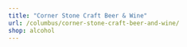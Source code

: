 ```yaml
---
title: "Corner Stone Craft Beer & Wine"
url: /columbus/corner-stone-craft-beer-and-wine/
shop: alcohol
---
```

